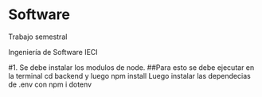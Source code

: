 # Software
Trabajo semestral

Ingeniería de Software 
IECI



#1. Se debe instalar los modulos de node. 
##Para esto se debe ejecutar en la terminal cd backend y luego npm install
Luego instalar las dependecias de .env con npm i dotenv
###
